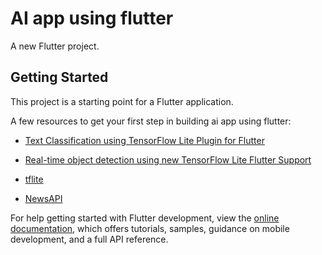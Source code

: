 # AI app using flutter

A new Flutter project.

## Getting Started

This project is a starting point for a Flutter application.

A few resources to get your first step in building ai app using flutter:

- [Text Classification using TensorFlow Lite Plugin for Flutter](https://medium.com/@am15hg/text-classification-using-tensorflow-lite-plugin-for-flutter-3b92f6655982)
- [Real-time object detection using new TensorFlow Lite Flutter Support](https://medium.com/@am15hg/real-time-object-detection-using-new-tensorflow-lite-flutter-support-ea41263e801d)
- [tflite](https://pub.dev/packages/tflite_flutter)

- [NewsAPI](https://newsapi.org/)

For help getting started with Flutter development, view the
[online documentation](https://docs.flutter.dev/), which offers tutorials,
samples, guidance on mobile development, and a full API reference.
